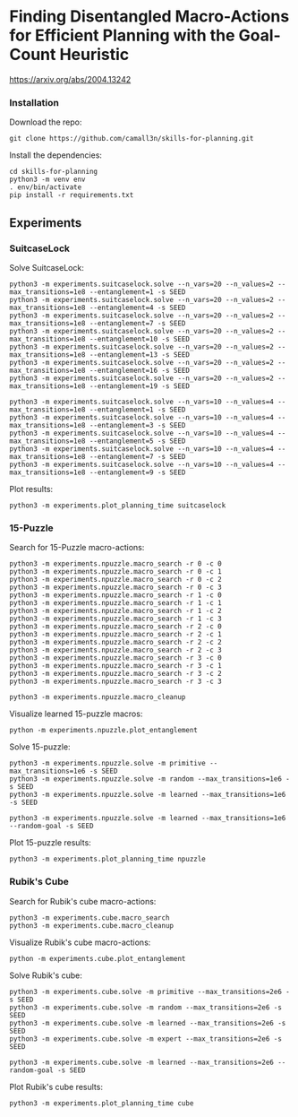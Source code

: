 # Finding Disentangled Macro-Actions for Efficient Planning with the Goal-Count Heuristic
https://arxiv.org/abs/2004.13242

### Installation

Download the repo:
```
git clone https://github.com/camall3n/skills-for-planning.git
```

Install the dependencies:
```
cd skills-for-planning
python3 -m venv env
. env/bin/activate
pip install -r requirements.txt
```

## Experiments
### SuitcaseLock
Solve SuitcaseLock:
```
python3 -m experiments.suitcaselock.solve --n_vars=20 --n_values=2 --max_transitions=1e8 --entanglement=1 -s SEED
python3 -m experiments.suitcaselock.solve --n_vars=20 --n_values=2 --max_transitions=1e8 --entanglement=4 -s SEED
python3 -m experiments.suitcaselock.solve --n_vars=20 --n_values=2 --max_transitions=1e8 --entanglement=7 -s SEED
python3 -m experiments.suitcaselock.solve --n_vars=20 --n_values=2 --max_transitions=1e8 --entanglement=10 -s SEED
python3 -m experiments.suitcaselock.solve --n_vars=20 --n_values=2 --max_transitions=1e8 --entanglement=13 -s SEED
python3 -m experiments.suitcaselock.solve --n_vars=20 --n_values=2 --max_transitions=1e8 --entanglement=16 -s SEED
python3 -m experiments.suitcaselock.solve --n_vars=20 --n_values=2 --max_transitions=1e8 --entanglement=19 -s SEED

python3 -m experiments.suitcaselock.solve --n_vars=10 --n_values=4 --max_transitions=1e8 --entanglement=1 -s SEED
python3 -m experiments.suitcaselock.solve --n_vars=10 --n_values=4 --max_transitions=1e8 --entanglement=3 -s SEED
python3 -m experiments.suitcaselock.solve --n_vars=10 --n_values=4 --max_transitions=1e8 --entanglement=5 -s SEED
python3 -m experiments.suitcaselock.solve --n_vars=10 --n_values=4 --max_transitions=1e8 --entanglement=7 -s SEED
python3 -m experiments.suitcaselock.solve --n_vars=10 --n_values=4 --max_transitions=1e8 --entanglement=9 -s SEED
```

Plot results:
```
python3 -m experiments.plot_planning_time suitcaselock
```


### 15-Puzzle
Search for 15-Puzzle macro-actions:
```
python3 -m experiments.npuzzle.macro_search -r 0 -c 0
python3 -m experiments.npuzzle.macro_search -r 0 -c 1
python3 -m experiments.npuzzle.macro_search -r 0 -c 2
python3 -m experiments.npuzzle.macro_search -r 0 -c 3
python3 -m experiments.npuzzle.macro_search -r 1 -c 0
python3 -m experiments.npuzzle.macro_search -r 1 -c 1
python3 -m experiments.npuzzle.macro_search -r 1 -c 2
python3 -m experiments.npuzzle.macro_search -r 1 -c 3
python3 -m experiments.npuzzle.macro_search -r 2 -c 0
python3 -m experiments.npuzzle.macro_search -r 2 -c 1
python3 -m experiments.npuzzle.macro_search -r 2 -c 2
python3 -m experiments.npuzzle.macro_search -r 2 -c 3
python3 -m experiments.npuzzle.macro_search -r 3 -c 0
python3 -m experiments.npuzzle.macro_search -r 3 -c 1
python3 -m experiments.npuzzle.macro_search -r 3 -c 2
python3 -m experiments.npuzzle.macro_search -r 3 -c 3

python3 -m experiments.npuzzle.macro_cleanup
```

Visualize learned 15-puzzle macros:
```
python -m experiments.npuzzle.plot_entanglement
```

Solve 15-puzzle:
```
python3 -m experiments.npuzzle.solve -m primitive --max_transitions=1e6 -s SEED
python3 -m experiments.npuzzle.solve -m random --max_transitions=1e6 -s SEED
python3 -m experiments.npuzzle.solve -m learned --max_transitions=1e6 -s SEED

python3 -m experiments.npuzzle.solve -m learned --max_transitions=1e6 --random-goal -s SEED
```

Plot 15-puzzle results:
```
python3 -m experiments.plot_planning_time npuzzle
```


### Rubik's Cube
Search for Rubik's cube macro-actions:
```
python3 -m experiments.cube.macro_search
python3 -m experiments.cube.macro_cleanup
```

Visualize Rubik's cube macro-actions:
```
python -m experiments.cube.plot_entanglement
```

Solve Rubik's cube:
```
python3 -m experiments.cube.solve -m primitive --max_transitions=2e6 -s SEED
python3 -m experiments.cube.solve -m random --max_transitions=2e6 -s SEED
python3 -m experiments.cube.solve -m learned --max_transitions=2e6 -s SEED
python3 -m experiments.cube.solve -m expert --max_transitions=2e6 -s SEED

python3 -m experiments.cube.solve -m learned --max_transitions=2e6 --random-goal -s SEED
```

Plot Rubik's cube results:
```
python3 -m experiments.plot_planning_time cube
```
